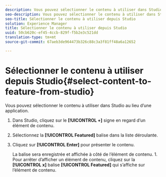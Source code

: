 ```yaml
---
description: Vous pouvez sélectionner le contenu à utiliser dans Studio au lieu d’une application.
seo-description: Vous pouvez sélectionner le contenu à utiliser dans Studio au lieu d’une application.
seo-title: Sélectionner le contenu à utiliser depuis Studio
solution: Experience Manager
title: Sélectionner le contenu à utiliser depuis Studio
uuid: 50cb620c-ef45-4ccb-829f-f5b2e3c521dd
translation-type: tm+mt
source-git-commit: 67aeb3de964473b326c88c3a3f81ff48a6a12652

---
```



# Sélectionner le contenu à utiliser depuis Studio{#select-content-to-feature-from-studio}

Vous pouvez sélectionner le contenu à utiliser dans Studio au lieu d’une application.

1. Dans Studio, cliquez sur le **[!UICONTROL +]** signe en regard d’un élément de contenu.
1. Sélectionnez la **[!UICONTROL Featured]** balise dans la liste déroulante.
1. Cliquez sur **[!UICONTROL Enter]** pour présenter le contenu.

   La balise sera enregistrée et affichée à côté de l’élément de contenu. 1. Pour arrêter d’afficher un élément de contenu, cliquez sur la **[!UICONTROL x]** balise **[!UICONTROL Featured]** qui s’affiche sur l’élément de contenu.

